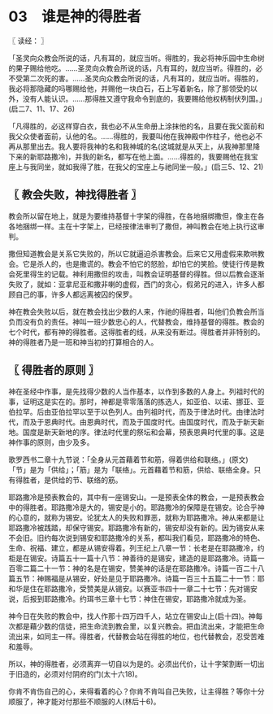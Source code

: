 # 03　谁是神的得胜者



〖 读经： 〗

「圣灵向众教会所说的话，凡有耳的，就应当听。得胜的，我必将神乐园中生命树的果子赐给他吃。……圣灵向众教会所说的话，凡有耳的，就应当听。得胜的，必不受第二次死的害。……圣灵向众教会所说的话，凡有耳的，就应当听。得胜的，我必将那隐藏的吗哪赐给他，并赐他一块白石，石上写着新名，除了那领受的以外，没有人能认识。……那得胜又遵守我命令到底的，我要赐给他权柄制伏列国。」(启二7、11、17、26)

「凡得胜的，必这样穿白衣，我也必不从生命册上涂抹他的名，且要在我父面前和我父众使者面前，认他的名。……得胜的，我要叫他在我神殿中作柱子，他也必不再从那里出去。我人要将我神的名和我神城的名(这城就是从天上，从我神那里降下来的新耶路撒冷)，并我的新名，都写在他上面。……得胜的，我要赐他在我宝座上与我同坐，就如我得了胜，在我父的宝座上与祂同坐一般。」(启三5、12、21)



## 〖 教会失败，神找得胜者 〗

教会所以留在地上，就是为要维持基督十字架的得胜，在各地捆绑撒但，像主在各各地捆绑一样。主在十字架上，已经按律法审判了撒但，神叫教会在地上执行这审判。

撒但知道教会是关系它失败的，所以它就逼迫杀害教会。后来它又用虚假来欺哄教会。它是杀人的，也是撒谎的。教会不怕它的怒脸，却怕它的笑脸。使徒行传是教会死里得生的记载。神利用撒但的攻击，叫教会证明基督的得胜。但以后教会逐渐失败了，就如：亚拿尼亚和撒非喇的虚假，西门的贪心，假弟兄的进入，许多人都顾自己的事，许多人都远离被囚的保罗。

神在教会失败以后，就在教会找出少数的人来，作祂的得胜者，叫他们负教会所当负而没有负的责任。神叫一班少数忠心的人，代替教会，维持基督的得胜。教会的七个时代，都有神的得胜者。这得胜者的线，从来没有断过。得胜者并非特别的。神的得胜者乃是一班和神当初的打算相合的人。



## 〖 得胜者的原则 〗

神在圣经中作事，是先找得少数的人当作基本，以作到多数的人身上。列祖时代的事，证明这是实在的。那时，神都是零零落落的拣选人，如亚伯、以诺、挪亚、亚伯拉罕。后由亚伯拉罕以至于以色列人。由列祖时代，而及于律法时代。由律法时代，而及于恩典时代。由恩典时代，而及于国度时代。由国度时代，而及于新天新地。国度是新天新地的序。律法时代里的祭坛和会幕，预表恩典时代里的事。这是神作事的原则，由少及多。

歌罗西书二章十九节说：「全身从元首藉着节和筋，得着供给和联络。」(原文)「节」是为「供给」；「筋」是为「联络」。元首藉着节和筋，供给、联络全身。只有得胜者，是供给的节、联络的筋。

耶路撒冷是预表教会的，其中有一座锡安山。一是预表全体的教会，一是预表教会中的得胜者。耶路撒冷是大的，锡安是小的。耶路撒冷的保障是在锡安。论合乎神的心意的，就称为锡安。论犹太人的失败和罪恶，就称为耶路撒冷。神从来都是让耶路撒冷被践踏，却保守锡安。耶路撒冷有新的，锡安却没有新的。因为锡安从来不会旧。旧约每次说到锡安和耶路撒冷的关系，都叫我们看见，耶路撒冷的特色、生命、祝福、建立，都是从锡安得着。列王纪上八章一节：长老是在耶路撒冷，约柜是在锡安。诗篇五十一篇十八节：神善待的是锡安，建造的是耶路撒冷。诗篇一百零二篇二十一节：神的名是在锡安，赞美神的话是在耶路撒冷。诗篇一百二十八篇五节：神赐福是从锡安，好处是见于耶路撒冷。诗篇一百三十五篇二十一节：耶和华是住在耶路撒冷，受赞美是从锡安。以赛亚书四十一章二十七节：先对锡安说，后报到耶路撒冷。约珥书三章十七节：神住在锡安，耶路撒冷就成为圣。

神今日在失败的教会中，找人作那十四万四千人，站立在锡安山上(启十四)。神每次都是藉少数的信徒，把生命流到教会里，以复兴教会。把血流出来，才能把生命流出来，如同主一样。得胜者，代替教会站在得胜的地位，也代替教会，忍受苦难和羞辱。

所以，神的得胜者，必须离弃一切自以为是的。必须出代价，让十字架割断一切出于旧造的，必须对付阴府的门(太十六18)。

你肯不肯伤自己的心，来得看着的心？你肯不肯叫自己失败，让主得胜？等你十分顺服了，神才能对付那些不顺服的人(林后十6)。

